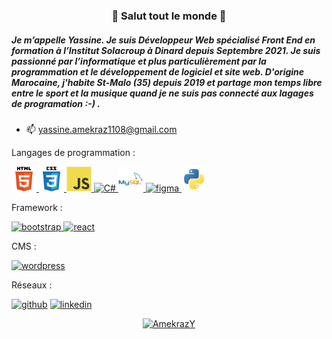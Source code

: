 <h3 align="center">👋 Salut tout le monde 👋</h3>
<h5 align="left">Je m’appelle Yassine. Je suis Développeur Web spécialisé Front End en formation à l’Institut Solacroup à Dinard depuis Septembre 2021. Je suis passionné par l’informatique et plus particulièrement par la programmation et le développement de logiciel et site web. D'origine Marocaine, j'habite St-Malo (35) depuis 2019 et partage mon temps libre entre le sport et la musique quand je ne suis pas connecté aux lagages de programation :-) .</h5>

- 📫         yassine.amekraz1108@gmail.com 

Langages de programmation :
 
<p align="left"> <a href="https://www.w3.org/html/" target="_blank"> <img src="https://raw.githubusercontent.com/devicons/devicon/master/icons/html5/html5-original-wordmark.svg" alt="html5" width="40" height="40"/> </a> <a href="https://www.w3schools.com/css/" target="_blank"> <img src="https://raw.githubusercontent.com/devicons/devicon/master/icons/css3/css3-original-wordmark.svg" alt="css3" width="40" height="40"/> </a> <a href="https://developer.mozilla.org/en-US/docs/Web/JavaScript" target="_blank"> <img src="https://raw.githubusercontent.com/devicons/devicon/master/icons/javascript/javascript-original.svg" alt="javascript" width="40" height="40"/> </a><a href="https://docs.microsoft.com/fr-fr/dotnet/csharp/" target="_blank"> <img src="https://upload.wikimedia.org/wikipedia/commons/thumb/0/0d/C_Sharp_wordmark.svg/800px-C_Sharp_wordmark.svg.png" alt="C#" width="40" height="40"/> </a>  <a href="https://www.mysql.com/" target="_blank"> <img src="https://raw.githubusercontent.com/devicons/devicon/master/icons/mysql/mysql-original-wordmark.svg" alt="mysql" width="40" height="40"/> </a>  <a href="https://www.figma.com/" target="_blank"> <img src="https://luna1.co/802f24.jpg" alt="figma" width="40" height="40"/> </a> <a href="https://www.python.org" target="_blank"> <img src="https://raw.githubusercontent.com/devicons/devicon/master/icons/python/python-original.svg" alt="python" width="40" height="40"/> </a> </p>

Framework :
<p align="left"> <a href="https://getbootstrap.com/" target="_blank"> <img src="https://avatars.githubusercontent.com/u/2918581?s=280&v=4" alt="bootstrap" width="40" height="40"/> </a> <a href="https://fr.reactjs.org/" target="_blank"> <img src="https://cdn-icons-png.flaticon.com/512/1126/1126012.png" alt="react" width="40" height="40"/> </a>

CMS :
<p align="left"> <a href="https://wordpress.org/" target="_blank"> <img src="https://www.agence404.com/wp-content/uploads/2020/11/cms-wordpress.png" alt="wordpress" width="40" height="40"/> </a> 

Réseaux :

[<img src='https://cdn.jsdelivr.net/npm/simple-icons@3.0.1/icons/github.svg' alt='github' height='40'>](https://github.com/https://github.com/AmekrazY)  [<img src='https://cdn.jsdelivr.net/npm/simple-icons@3.0.1/icons/linkedin.svg' alt='linkedin' height='40'>](https://www.linkedin.com/in/https://www.linkedin.com/in/yassine-amekraz-05235b1a9//)  

<p align="center"> <a href="https://github.com/ryo-ma/github-profile-trophy"><img src="https://github-profile-trophy.vercel.app/?username=quentiins" alt="AmekrazY" /></a> </p>
